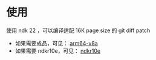 # 使用

使用 ndk 22 ，可以编译适配 16K page size 的 git diff patch

- 如果需要成品，可见： [arm64-v8a](../gsyVideoPlayer-ex_so/src/main/jniLibs/arm64-v8a)
- 如果需要 ndkr10e，可见： [ndkr10e](./old)
